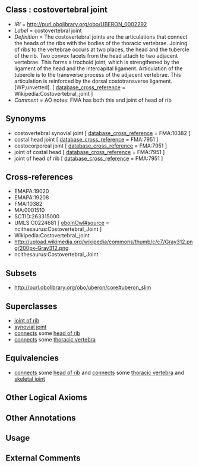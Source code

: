 
## Class : costovertebral joint

 * *IRI* = http://purl.obolibrary.org/obo/UBERON_0002292
 * *Label* = costovertebral joint
 * *Definition* = The costovertebral joints are the articulations that connect the heads of the ribs with the bodies of the thoracic vertebrae. Joining of ribs to the vertebrae occurs at two places, the head and the tubercle of the rib. Two convex facets from the head attach to two adjacent vertebrae. This forms a trochoid joint, which is strengthened by the ligament of the head and the intercapital ligament. Articulation of the tubercle is to the transverse process of the adjacent vertebrae. This articulation is reinforced by the dorsal costotransverse ligament. [WP,unvetted]. [ [database_cross_reference](../../ef/oboInOwl#hasDbXref.md) = Wikipedia:Costovertebral_joint ]
 * *Comment* = AO notes: FMA has both this and joint of head of rib

## Synonyms

 * costovertebral synovial joint [ [database_cross_reference](../../ef/oboInOwl#hasDbXref.md) = FMA:10382 ]
 * costal head joint [ [database_cross_reference](../../ef/oboInOwl#hasDbXref.md) = FMA:7951 ]
 * costocorporeal joint [ [database_cross_reference](../../ef/oboInOwl#hasDbXref.md) = FMA:7951 ]
 * joint of costal head [ [database_cross_reference](../../ef/oboInOwl#hasDbXref.md) = FMA:7951 ]
 * joint of head of rib [ [database_cross_reference](../../ef/oboInOwl#hasDbXref.md) = FMA:7951 ]

## Cross-references

 * EMAPA:19020
 * EMAPA:19208
 * FMA:10382
 * MA:0001510
 * SCTID:263315000
 * UMLS:C0224681 [ [oboInOwl#source](../../ce/oboInOwl#source.md) = ncithesaurus:Costovertebral_Joint ]
 * Wikipedia:Costovertebral_joint
 * http://upload.wikimedia.org/wikipedia/commons/thumb/c/c7/Gray312.png/200px-Gray312.png
 * ncithesaurus:Costovertebral_Joint

## Subsets

 * http://purl.obolibrary.org/obo/uberon/core#uberon_slim

## Superclasses

 * [joint of rib](../../UBERON/01/UBERON_0002001.md)
 * [synovial joint](../../UBERON/17/UBERON_0002217.md)
 * [connects](../../ts/core#connects.md) some [head of rib](../../UBERON/30/UBERON_0002230.md)
 * [connects](../../ts/core#connects.md) some [thoracic vertebra](../../UBERON/47/UBERON_0002347.md)

## Equivalencies

 * [connects](../../ts/core#connects.md) some [head of rib](../../UBERON/30/UBERON_0002230.md) and [connects](../../ts/core#connects.md) some [thoracic vertebra](../../UBERON/47/UBERON_0002347.md) and [skeletal joint](../../UBERON/82/UBERON_0000982.md)

## Other Logical Axioms


## Other Annotations


## Usage


## External Comments

